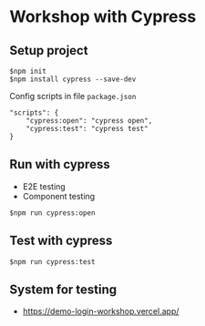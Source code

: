 # Workshop with Cypress

## Setup project
```
$npm init
$npm install cypress --save-dev
```

Config scripts in file `package.json`

```
"scripts": {
    "cypress:open": "cypress open",
    "cypress:test": "cypress test"
}
```

## Run with cypress
* E2E testing
* Component testing
```
$npm run cypress:open
```

## Test with cypress
```
$npm run cypress:test
```

## System for testing
* https://demo-login-workshop.vercel.app/
